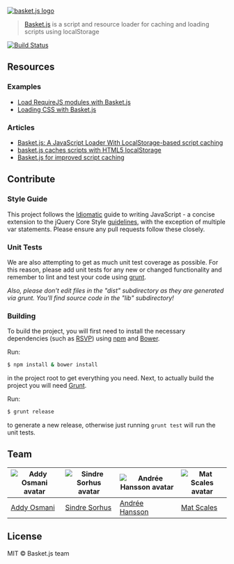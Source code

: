[![basket.js logo](media/logo_src.png)](http://addyosmani.github.com/basket.js)

> [Basket.js](http://addyosmani.github.com/basket.js) is a script and resource loader for caching and loading scripts using localStorage

[![Build Status](https://travis-ci.org/addyosmani/basket.js.svg?branch=gh-pages)](https://travis-ci.org/addyosmani/basket.js)


## Resources

### Examples

* [Load RequireJS modules with Basket.js](https://github.com/andrewwakeling/requirejs-basketjs/blob/master/basket-loader.js)
* [Loading CSS with Basket.js](https://github.com/andrewwakeling/basket-css-example)

### Articles

* [Basket.js: A JavaScript Loader With LocalStorage-based script caching](http://badassjs.com/post/40850339601/basket-js-a-javascript-loader-with-localstorage-based)
* [basket.js caches scripts with HTML5 localStorage](http://ahmadassaf.com/blog/web-development/scripts-plugins/basket-js-caches-scripts-with-html5-localstorage/)
* [Basket.js for improved script caching](http://t3n.de/news/basketjs-performance-localstorage-515119/)


## Contribute

### Style Guide

This project follows the [Idiomatic](https://github.com/rwldrn/idiomatic.js) guide to writing JavaScript - a concise extension to the jQuery Core Style [guidelines](http://docs.jquery.com/JQuery_Core_Style_Guidelines), with the exception of multiple var statements. Please ensure any pull requests follow these closely.


### Unit Tests

We are also attempting to get as much unit test coverage as possible. For this reason, please add unit tests for any new or changed functionality and remember to lint and test your code using [grunt](http://gruntjs.com).

*Also, please don't edit files in the "dist" subdirectory as they are generated via grunt. You'll find source code in the "lib" subdirectory!*

### Building

To build the project, you will first need to install the necessary dependencies (such as [RSVP](https://github.com/tildeio/rsvp.js)) using [npm](http://npmjs.org) and [Bower](http://bower.io).

Run:

```sh
$ npm install & bower install
```

in the project root to get everything you need. Next, to actually build the project you will need [Grunt](http://gruntjs.com).

Run:

```sh
$ grunt release
```

to generate a new release, otherwise just running `grunt test` will run the unit tests.


## Team

| ![Addy Osmani avatar](http://www.gravatar.com/avatar/96270e4c3e5e9806cf7245475c00b275.png?s=60) | ![Sindre Sorhus avatar](http://www.gravatar.com/avatar/d36a92237c75c5337c17b60d90686bf9.png?s=60) | ![Andrée Hansson avatar](http://www.gravatar.com/avatar/9a22324229aebc599d46dacab494ce77.png?s=60) | ![Mat Scales avatar](http://www.gravatar.com/avatar/c2b874c38990ed90a0ed15ac33bda00f.png?s=60) |
|---|---|---|---|
| [Addy Osmani](https://github.com/addyosmani) | [Sindre Sorhus](https://github.com/sindresorhus) | [Andrée Hansson](https://github.com/peol) | [Mat Scales](https://github.com/wibblymat) |


## License

MIT © Basket.js team
